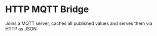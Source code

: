 # HTTP MQTT Bridge

Joins a MQTT server, caches all published values and serves them via HTTP as JSON

